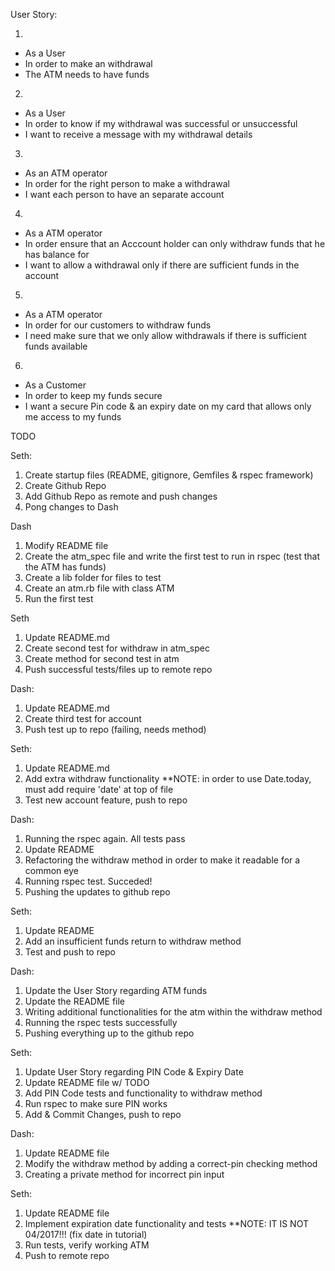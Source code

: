 User Story:

1)
- As a User       
- In order to make an withdrawal      
- The ATM needs to have funds

2)
- As a User               
- In order to know if my withdrawal was successful or unsuccessful      
- I want to receive a message with my withdrawal details

3)
- As an ATM operator          
- In order for the right person to make a withdrawal            
- I want each person to have an separate account

4)
- As a ATM operator           
- In order ensure that an Acccount holder can only withdraw funds that he has    balance for           
- I want to allow a withdrawal only if there are sufficient funds in the account

5)
- As a ATM operator
- In order for our customers to withdraw funds
- I need make sure that we only allow withdrawals if there is sufficient funds available

6)
- As a Customer              
- In order to keep my funds secure             
- I want a secure Pin code & an expiry date on my card that allows only me access to my funds


TODO

Seth:
1) Create startup files (README, gitignore, Gemfiles & rspec framework)
2) Create Github Repo
3) Add Github Repo as remote and push changes
4) Pong changes to Dash

Dash
1) Modify README file
2) Create the atm_spec file and write the first test to run in rspec (test that the ATM has funds)
3) Create a lib folder for files to test
4) Create an atm.rb file with class ATM
5) Run the first test

Seth
1) Update README.md
2) Create second test for withdraw in atm_spec
3) Create method for second test in atm
4) Push successful tests/files up to remote repo

Dash:

1) Update README.md
2) Create third test for account
3) Push test up to repo (failing, needs method)

Seth:
1) Update README.md
2) Add extra withdraw functionality
**NOTE: in order to use Date.today, must add require 'date' at top of file
3) Test new account feature, push to repo

Dash:
1) Running the rspec again. All tests pass
2) Update README
3) Refactoring the withdraw method in order to make it readable for a common eye
4) Running rspec test. Succeded!
5) Pushing the updates to github repo

Seth:
1) Update README
2) Add an insufficient funds return to withdraw method
3) Test and push to repo

Dash:
1) Update the User Story regarding ATM funds
2) Update the README  file
3) Writing additional functionalities for the atm within the withdraw method 
4) Running the rspec tests successfully 
5) Pushing everything up to the github repo

Seth:
1) Update User Story regarding PIN Code & Expiry Date
2) Update README file w/ TODO
3) Add PIN Code tests and functionality to withdraw method
4) Run rspec to make sure PIN works
5) Add & Commit Changes, push to repo

Dash:
1) Update README file
2) Modify the withdraw method by adding a correct-pin checking method
3) Creating a private method for incorrect pin input

Seth:
1) Update README  file
2) Implement expiration date functionality and tests
**NOTE: IT IS NOT 04/2017!!! (fix date in tutorial)
3) Run tests, verify working ATM
4) Push to remote repo